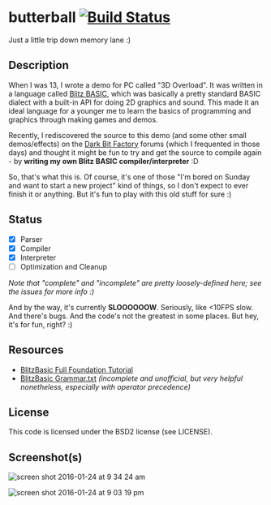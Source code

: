 # butterball [![Build Status](https://travis-ci.org/yupferris/butterball.svg)](https://travis-ci.org/yupferris/butterball)

Just a little trip down memory lane :)

## Description

When I was 13, I wrote a demo for PC called "3D Overload". It was written in a language called [Blitz BASIC](https://en.wikipedia.org/wiki/Blitz_BASIC), which was basically a pretty standard BASIC dialect with a built-in API for doing 2D graphics and sound. This made it an ideal language for a younger me to learn the basics of programming and graphics through making games and demos.

Recently, I rediscovered the source to this demo (and some other small demos/effects) on the [Dark Bit Factory](http://www.dbfinteractive.com/forum/index.php?topic=4107.msg54994#msg54994) forums (which I frequented in those days) and thought it might be fun to try and get the source to compile again - by **writing my own Blitz BASIC compiler/interpreter** :D

So, that's what this is. Of course, it's one of those "I'm bored on Sunday and want to start a new project" kind of things, so I don't expect to ever finish it or anything. But it's fun to play with this old stuff for sure :)

## Status
- [X] Parser
- [X] Compiler
- [X] Interpreter
- [ ] Optimization and Cleanup

_Note that "complete" and "incomplete" are pretty loosely-defined here; see the issues for more info :)_

And by the way, it's currently **SLOOOOOOW**. Seriously, like <10FPS slow. And there's bugs. And the code's not the greatest in some places. But hey, it's for fun, right? :)

## Resources
- [BlitzBasic Full Foundation Tutorial](http://www.bettiesart.com/tc/blitz/)
- [BlitzBasic Grammar.txt](https://github.com/Leushenko/Taranis/blob/master/BlitzBasic%20grammar.txt) _(incomplete and unofficial, but very helpful nonetheless, especially with operator precedence)_

## License
This code is licensed under the BSD2 license (see LICENSE).

## Screenshot(s)

![screen shot 2016-01-24 at 9 34 24 am](https://cloud.githubusercontent.com/assets/3166056/12537811/d80a303e-c27d-11e5-8c4c-0c3b365b9ecd.png)

![screen shot 2016-01-24 at 9 03 19 pm](https://cloud.githubusercontent.com/assets/3166056/12542892/0d90008e-c2de-11e5-964d-b3a32bda8bb5.png)
